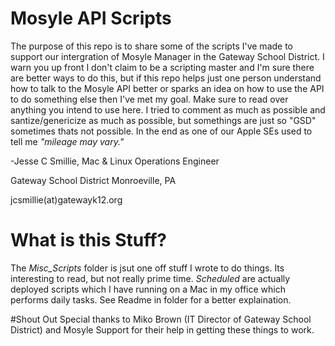 # Mosyle API Scripts
The purpose of this repo is to share some of the scripts I've made to support our intergration of Mosyle Manager in the Gateway School District.  I warn you up front I don't claim to be a scripting master and I'm sure there are better ways to do this, but if this repo helps just one person understand how to talk to the Mosyle API better or sparks an idea on how to use the API to do something else then I've met my goal.  Make sure to read over anything you intend to use here.  I tried to comment as much as possible and santize/genericize as much as possible, but somethings are just so "GSD" sometimes thats not possible.  In the end as one of our Apple SEs used to tell me *"mileage may vary."*

-Jesse C Smillie, Mac & Linux Operations Engineer

Gateway School District
Monroeville, PA

jcsmillie(at)gatewayk12.org



# What is this Stuff?
The *Misc_Scripts* folder is jsut one off stuff I wrote to do things.  Its interesting to read, but not really prime time.  *Scheduled* are actually deployed scripts which I have running on a Mac in my office which performs daily tasks.  See Readme in folder for a better explaination.


#Shout Out
Special thanks to Miko Brown (IT Director of Gateway School District) and Mosyle Support for their help in getting these things to work.
 
